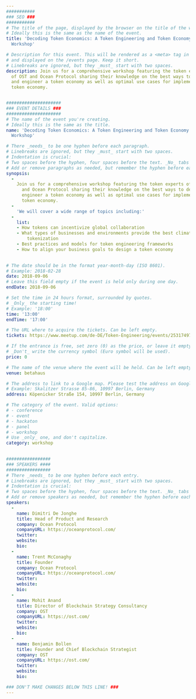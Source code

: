 ```yaml
---
###########
### SEO ###
###########
# The title of the page, displayed by the browser on the title of the window.
# Ideally this is the same as the name of the event.
title: 'Decoding Token Economics: A Token Engineering and Token Economy Design
  Workshop'

# Description for this event. This will be rendered as a <meta> tag in the HTML, 
# and displayed on the /events page. Keep it short.
# Linebreaks are ignored, but they _must_ start with two spaces.
description: Join us for a comprehensive workshop featuring the token experts
  of OST and Ocean Protocol sharing their knowledge on the best ways to design
  and engineer a token economy as well as optimal use cases for implementing a
  token economy.


#####################
### EVENT DETAILS ###
#####################
# The name of the event you're creating.
# Ideally this is the same as the title.
name: 'Decoding Token Economics: A Token Engineering and Token Economy Design
  Workshop'

# There _needs_ to be one hyphen before each paragraph.
# Linebreaks are ignored, but they _must_ start with two spaces.
# Indentation is crucial:
# Two spaces before the hyphen, four spaces before the text. _No_ tabs allowed.
# Add or remove paragraphs as needed, but remember the hyphen before each entry.
synopsis:
  -
    Join us for a comprehensive workshop featuring the token experts of OST
      and Ocean Protocol sharing their knowledge on the best ways to design and
      engineer a token economy as well as optimal use cases for implementing a
      token economy.
  -
    'We will cover a wide range of topics including:'
  -
    list:
    - How tokens can incentivize global collaboration
    - What types of businesses and environments provide the best climate for
        tokenization
    - Best practices and models for token engineering frameworks
    - How to align your business goals to design a token economy
   

# The date should be in the format year-month-day (ISO 8601).
# Example: 2018-02-28
date: 2018-09-06
# Leave this field empty if the event is held only during one day.
endDate: 2018-09-06

# Set the time in 24 hours format, surrounded by quotes.
# _Only_ the starting time!
# Example: '18:00'
time: '13:00'
endTime: '17:00'

# The URL where to acquire the tickets. Can be left empty.
tickets: https://www.meetup.com/de-DE/Token-Engineering/events/253174971/

# If the entrance is free, set zero (0) as the price, or leave it empty.
# _Don't_ write the currency symbol (Euro symbol will be used).
price: 0

# The name of the venue where the event will be held. Can be left empty.
venue: betahaus

# The address to link to a Google map. Please test the address on Google Maps.
# Example: Skalitzer Strasse 85-86, 10997 Berlin, Germany
address: Köpenicker Straße 154, 10997 Berlin, Germany

# The category of the event. Valid options:
# - conference
# - event
# - hackaton
# - panel
# - workshop
# Use _only_ one, and don't capitalize.
category: workshop

 
#################
### SPEAKERS ####
#################
# There _needs_ to be one hyphen before each entry.
# Linebreaks are ignored, but they _must_ start with two spaces.
# Indentation is crucial:
# Two spaces before the hyphen, four spaces before the text. _No_ tabs allowed.
# Add or remove speakers as needed, but remember the hyphen before each entry.
speakers:
  -
    name: Dimitri De Jonghe 
    title: Head of Product and Research
    company: Ocean Protocol
    companyURL: https://oceanprotocol.com/
    twitter: 
    website: 
    bio: 
  -
    name: Trent McConaghy
    title: Founder
    company: Ocean Protocol
    companyURL: https://oceanprotocol.com/
    twitter: 
    website: 
    bio: 
  -
    name: Mohit Anand 
    title: Director of Blockchain Strategy Consultancy 
    company: OST
    companyURL: https://ost.com/
    twitter: 
    website: 
    bio: 
  -
    name: Benjamin Bollen
    title: Founder and Chief Blockchain Strategist
    company: OST 
    companyURL: https://ost.com/
    twitter: 
    website: 
    bio: 

### DON'T MAKE CHANGES BELOW THIS LINE! ###
---
```

<!-- ### DON'T MAKE CHANGES BELOW THIS LINE! ### -->

<Event-Content/>
